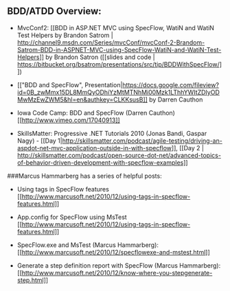 ## BDD/ATDD Overview:

* MvcConf2: [[BDD in ASP.NET MVC using SpecFlow, WatiN and WatiN Test Helpers by Brandon Satrom | http://channel9.msdn.com/Series/mvcConf/mvcConf-2-Brandom-Satrom-BDD-in-ASPNET-MVC-using-SpecFlow-WatiN-and-WatiN-Test-Helpers]] by Brandon Satron ([[slides and code | https://bitbucket.org/bsatrom/presentations/src/tip/BDDWithSpecFlow/]])

* [["BDD and SpecFlow", Presentation|https://docs.google.com/fileview?id=0B_zwMmx15DL8MmQyODhiYzMtMTNhMi00Mzk1LThhYWItZDIyODMwMzEwZWM5&hl=en&authkey=CLKKsusB]] by Darren Cauthon

* Iowa Code Camp: BDD and SpecFlow (Darren Cauthon) [[http://www.vimeo.com/17040913]]

* SkillsMatter: Progressive .NET Tutorials 2010 (Jonas Bandi, Gaspar Nagy) - [[Day 1|http://skillsmatter.com/podcast/agile-testing/driving-an-aspdot-net-mvc-application-outside-in-with-specflow]], [[Day 2 | http://skillsmatter.com/podcast/open-source-dot-net/advanced-topics-of-behavior-driven-development-with-specflow-examples]]


###Marcus Hammarberg has a series of helpful posts:

* Using tags in SpecFlow features [[http://www.marcusoft.net/2010/12/using-tags-in-specflow-features.html]]

* App.config for SpecFlow using MsTest [[http://www.marcusoft.net/2010/12/using-tags-in-specflow-features.html]]

* SpecFlow.exe and MsTest (Marcus Hammarberg): [[http://www.marcusoft.net/2010/12/specflowexe-and-mstest.html]]

* Generate a step definition report with SpecFlow (Marcus Hammarberg): [[http://www.marcusoft.net/2010/12/know-where-you-stepgenerate-step.html]]